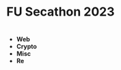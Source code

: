 <h1> FU Secathon 2023 <h1>
<h4>  
<ul>
  <li>Web</li>
  <li>Crypto</li>
  <li>Misc</li>
  <li>Re</li>
</ul>
</h4>  
